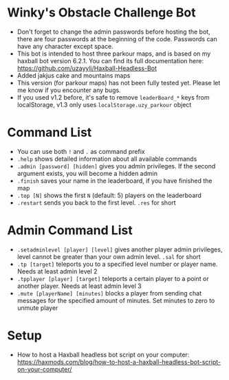 # Winky's Obstacle Challenge Bot
- Don't forget to change the admin passwords before hosting the bot, there are four passwords at the beginning of the code. Passwords can have any character except space.
- This bot is intended to host three parkour maps, and is based on my haxball bot version 6.2.1. You can find its full documentation here: https://github.com/uzayyli/Haxball-Headless-Bot
- Added jakjus cake and mountains maps
- This version (for parkour maps) has not been fully tested yet. Please let me know if you encounter any bugs.
- If you used v1.2 before, it's safe to remove `leaderBoard_*` keys from localStorage, v1.3 only uses `localStorage.uzy_parkour` object

# Command List
- You can use both `!` and `.` as command prefix
- `.help` shows detailed information about all available commands
- `.admin [password] [hidden]` gives you admin privileges. If the second argument exists, you will become a hidden admin
- `.finish` saves your name in the leaderboard, if you have finished the map
- `.top [N]` shows the first `N` (default: 5) players on the leaderboard
- `.restart` sends you back to the first level. `.res` for short

# Admin Command List
- `.setadminlevel [player] [level]` gives another player admin privileges, level cannot be greater than your own admin level. `.sal` for short
- `.tp [target]` teleports you to a specified level number or player name. Needs at least admin level 2
- `.tpplayer [player] [target]` teleports a certain player to a point or another player. Needs at least admin level 3
- `.mute [playerName] [minutes]` blocks a player from sending chat messages for the specified amount of minutes. Set minutes to zero to unmute player

# Setup
- How to host a Haxball headless bot script on your computer: https://haxmods.com/blog/how-to-host-a-haxball-headless-bot-script-on-your-computer/
